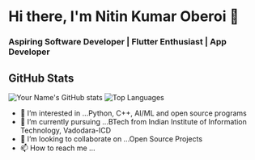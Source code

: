 # Hi there, I'm Nitin Kumar Oberoi 👋
### Aspiring Software Developer | Flutter Enthusiast | App Developer

## GitHub Stats

![Your Name's GitHub stats](https://github-readme-stats.vercel.app/api?username=nitinkoberoii&show_icons=true&theme=radical)
![Top Languages](https://github-readme-stats.vercel.app/api/top-langs/?username=nitinkoberoii&layout=compact&theme=radical)



- 👀 I’m interested in ...Python, C++, AI/ML and open source programs 
- 🌱 I’m currently pursuing ...BTech from Indian Institute of Information Technology, Vadodara-ICD 
- 💞️ I’m looking to collaborate on ...Open Source Projects
- 📫 How to reach me ...

<!---
nitinkoberoii/nitinkoberoii is a ✨ special ✨ repository because its `README.md` (this file) appears on your GitHub profile.
You can click the Preview link to take a look at your changes.
--->
